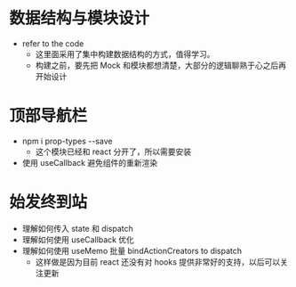 # 数据结构与模块设计
- refer to the code
  - 这里面采用了集中构建数据结构的方式，值得学习。
  - 构建之前，要先把 Mock 和模块都想清楚，大部分的逻辑聊熟于心之后再开始设计

# 顶部导航栏
- npm i prop-types --save
  - 这个模块已经和 react 分开了，所以需要安装
- 使用 useCallback 避免组件的重新渲染

# 始发终到站
- 理解如何传入 state 和 dispatch
- 理解如何使用 useCallback 优化
- 理解如何使用 useMemo 批量 bindActionCreators to dispatch
  - 这样做是因为目前 react 还没有对 hooks 提供非常好的支持，以后可以关注更新
